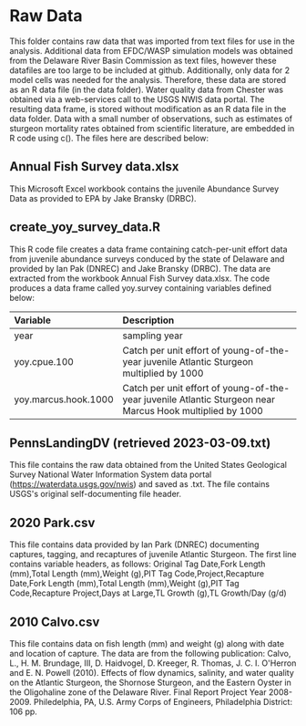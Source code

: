 # Raw Data

This folder contains raw data that was imported from text files for use in the analysis.  Additional data from EFDC/WASP simulation models was obtained from the Delaware River Basin Commission as text files, however these datafiles are too large to be included at github. Additionally, only data for 2 model cells was needed for the analysis.  Therefore, these data are stored as an R data file (in the data folder).  Water quality data from Chester was obtained via a web-services call to the USGS NWIS data portal.  The resulting data frame, is stored without modification as an R data file in the data folder. Data with a small number of observations, such as estimates of sturgeon mortality rates obtained from scientific literature, are embedded in R code using c().  The files here are described below:

## Annual Fish Survey data.xlsx
This Microsoft Excel workbook contains the juvenile Abundance Survey Data as provided to EPA by Jake Bransky (DRBC).

## create_yoy_survey_data.R
This R code file creates a data frame containing catch-per-unit effort data from juvenile abundance surveys conduced by the state of Delaware and provided by Ian Pak (DNREC) and Jake Bransky (DRBC).  The data are extracted from the workbook Annual Fish Survey data.xlsx.  The code produces a data frame called yoy.survey containing variables defined below:

| Variable | Description |
| :--- | :---|
| year | sampling year |
| yoy.cpue.100 | Catch per unit effort of young-of-the-year juvenile Atlantic Sturgeon multiplied by 1000 |
| yoy.marcus.hook.1000 | Catch per unit effort of young-of-the-year juvenile Atlantic Sturgeon near Marcus Hook multiplied by 1000 |

## PennsLandingDV (retrieved 2023-03-09.txt)
This file contains the raw data obtained from the United States Geological Survey National Water Information System data portal (https://waterdata.usgs.gov/nwis) and saved as .txt.  The file contains USGS's original self-documenting file header.

## 2020 Park.csv
This file contains data provided by Ian Park (DNREC) documenting captures, tagging, and recaptures of juvenile Atlantic Sturgeon.  The first line contains variable headers, as follows: Original Tag Date,Fork Length (mm),Total Length (mm),Weight (g),PIT Tag Code,Project,Recapture Date,Fork Length (mm),Total Length (mm),Weight (g),PIT Tag Code,Recapture Project,Days at Large,TL Growth (g),TL Growth/Day (g/d)

## 2010 Calvo.csv
This file contains data on fish length (mm) and weight (g) along with date and location of capture.  The data are from the following publication:  Calvo, L., H. M. Brundage, III, D. Haidvogel, D. Kreeger, R. Thomas, J. C. I. O'Herron and E. N. Powell (2010). Effects of flow dynamics, salinity, and water quality on the Atlantic Sturgeon, the Shornose Sturgeon, and the Eastern Oyster in the Oligohaline zone of the Delaware River. Final Report Project Year 2008-2009. Philedelphia, PA, U.S. Army Corps of Engineers, Philadelphia District: 106 pp.
